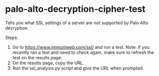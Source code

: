 # palo-alto-decryption-cipher-test
Tells you what SSL settings of a server are not supported by Palo Alto decryption.

Steps:
1. Go to https://www.immuniweb.com/ssl/ and run a test. Note: If you recently ran a test and need to check again, make sure to refresh the test on the results page.
2. On the results page, copy the URL.
3. Run the ssl_analysis.py script and give the URL when prompted.
